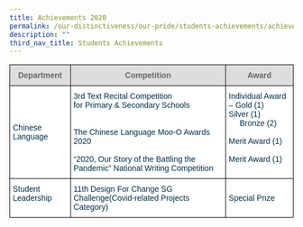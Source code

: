```yaml
---
title: Achievements 2020
permalink: /our-distinctiveness/our-pride/students-achievements/achievements-2020/
description: ""
third_nav_title: Students Achievements
---
```

<style type="text/css">
.tg  {border-collapse:collapse;border-spacing:0;}
.tg td{border-color:black;border-style:solid;border-width:1px;font-family:Arial, sans-serif;font-size:14px;
  overflow:hidden;padding:10px 5px;word-break:normal;}
.tg th{border-color:black;border-style:solid;border-width:1px;font-family:Arial, sans-serif;font-size:14px;
  font-weight:normal;overflow:hidden;padding:10px 5px;word-break:normal;}
.tg .tg-67ya{background-color:#FFF;color:#002D46;text-align:left;vertical-align:middle}
.tg .tg-feqv{background-color:#DDD;color:#666;font-weight:bold;text-align:center;vertical-align:middle}
.tg .tg-vd2a{background-color:#FFF;color:#002D46;text-align:left;vertical-align:top}
</style>
<table class="tg">
<thead>
  <tr>
    <th class="tg-feqv"><span style="color:#666;background-color:#DDD">Department</span></th>
    <th class="tg-feqv"><span style="color:#666;background-color:#DDD">Competition</span></th>
    <th class="tg-feqv"><span style="color:#666;background-color:#DDD">Award</span></th>
  </tr>
</thead>
<tbody>
  <tr>
    <td class="tg-67ya">Chinese Language</td>
    <td class="tg-vd2a"><span style="background-color:initial">3rd Text Recital Competition</span><br><span style="background-color:initial">for Primary &amp; Secondary Schools</span><br><br><br><span style="background-color:initial">The Chinese Language Moo-O Awards 2020</span><br><br><span style="background-color:initial"> “2020, Our Story of the Battling the Pandemic” National Writing Competition</span></td>
    <td class="tg-vd2a"><span style="background-color:initial">Individual Award – Gold (1)        </span><br><span style="background-color:initial">                              Silver (1)                        </span><br><span style="background-color:initial">                         &nbsp;&nbsp;&nbsp;&nbsp;&nbsp;Bronze (2)</span><br><br><span style="background-color:initial">Merit Award (1)    </span><br><br><span style="background-color:initial">Merit Award (1)</span></td>
  </tr>
  <tr>
    <td class="tg-vd2a">Student Leadership<br></td>
    <td class="tg-vd2a"><span style="background-color:initial">11th Design For Change SG Challenge(Covid-related Projects Category)</span></td>
    <td class="tg-67ya">Special Prize</td>
  </tr>
</tbody>
</table>